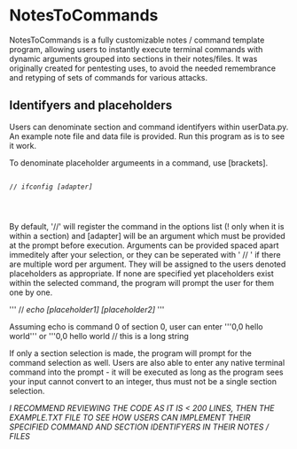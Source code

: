 # NotesToCommands
NotesToCommands is a fully customizable notes / command template program, allowing users to instantly execute terminal commands with dynamic arguments grouped into sections in their notes/files. It was originally created for pentesting uses, to avoid the needed remembrance and retyping of sets of commands for various attacks.

## Identifyers and placeholders

Users can denominate section and command identifyers within userData.py. An example note file and data file is provided. Run this program as is to see it work.

To denominate placeholder argumeents in a command, use [brackets].

<pre>
<code>
// <i>ifconfig [adapter]</i>
</pre>
</code>


By default, '//' will register the command in the options list (! only when it is within a section) and [adapter] will be an argument which must be provided at the prompt before execution. Arguments can be provided spaced apart immeditely after your selection, or they can be seperated with ' // ' if there are multiple word per argument. They will be assigned to the users denoted placeholders as appropriate. If none are specified yet placeholders exist within the selected command, the program will prompt the user for them one by one.

'''
// <i>echo [placeholder1] [placeholder2]</i>
'''

Assuming echo is command 0 of section 0, user can enter '''0,0 hello world''' or '''0,0 hello world // this is a long string

If only a section selection is made, the program will prompt for the command selection as well. Users are also able to enter any native terminal command into the prompt - it will be executed as long as the program sees your input cannot convert to an integer, thus must not be a single section selection.

<i>I RECOMMEND REVIEWING THE CODE AS IT IS < 200 LINES, THEN THE EXAMPLE.TXT FILE TO SEE HOW USERS CAN IMPLEMENT THEIR SPECIFIED COMMAND AND SECTION IDENTIFYERS IN THEIR NOTES / FILES</i>
